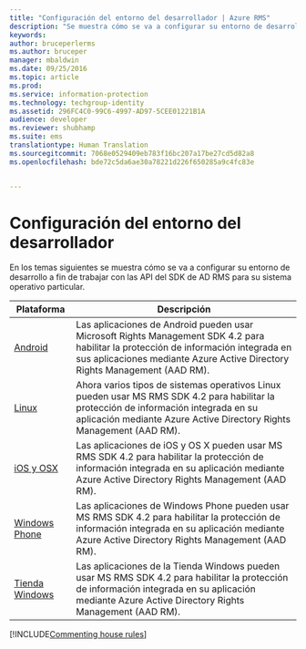 ```yaml
---
title: "Configuración del entorno del desarrollador | Azure RMS"
description: "Se muestra cómo se va a configurar su entorno de desarrollo a fin de trabajar con las API del SDK de AD RMS para su sistema operativo particular."
keywords: 
author: bruceperlerms
ms.author: bruceper
manager: mbaldwin
ms.date: 09/25/2016
ms.topic: article
ms.prod: 
ms.service: information-protection
ms.technology: techgroup-identity
ms.assetid: 296FC4C0-99C6-4997-AD97-5CEE01221B1A
audience: developer
ms.reviewer: shubhamp
ms.suite: ems
translationtype: Human Translation
ms.sourcegitcommit: 7068e0529409eb783f16bc207a17be27cd5d82a8
ms.openlocfilehash: bde72c5da6ae30a78221d226f650285a9c4fc83e


---
```


# <a name="setup-developer-environment"></a>Configuración del entorno del desarrollador

En los temas siguientes se muestra cómo se va a configurar su entorno de desarrollo a fin de trabajar con las API del SDK de AD RMS para su sistema operativo particular.

|Plataforma | Descripción|
|------|------------|
|[Android](android-sdk.md)| Las aplicaciones de Android pueden usar Microsoft Rights Management SDK 4.2 para habilitar la protección de información integrada en sus aplicaciones mediante Azure Active Directory Rights Management (AAD RM).|
|[Linux](linux-setup.md)|Ahora varios tipos de sistemas operativos Linux pueden usar MS RMS SDK 4.2 para habilitar la protección de información integrada en su aplicación mediante Azure Active Directory Rights Management (AAD RM).|
|[iOS y OSX](ios-sdk.md)|Las aplicaciones de iOS y OS X pueden usar MS RMS SDK 4.2 para habilitar la protección de información integrada en su aplicación mediante Azure Active Directory Rights Management (AAD RM).|
|[Windows Phone](windows-phone-apps.md)|Las aplicaciones de Windows Phone pueden usar MS RMS SDK 4.2 para habilitar la protección de información integrada en su aplicación mediante Azure Active Directory Rights Management (AAD RM).|
|[Tienda Windows](winrt-sdk.md)|Las aplicaciones de la Tienda Windows pueden usar MS RMS SDK 4.2 para habilitar la protección de información integrada en su aplicación mediante Azure Active Directory Rights Management (AAD RM).|


[!INCLUDE[Commenting house rules](../includes/houserules.md)]


<!--HONumber=Jan17_HO1-->


